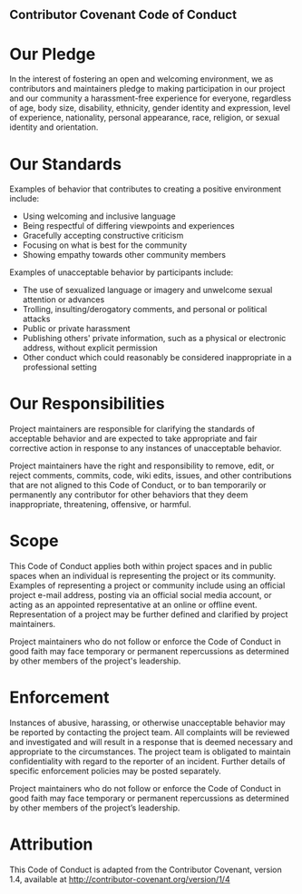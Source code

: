 ## Contributor Covenant Code of Conduct
# Our Pledge
In the interest of fostering an open and welcoming environment, we as contributors and maintainers pledge to making participation 
in our project and our community a harassment-free experience for everyone, regardless of age, body size, disability, ethnicity, gender identity 
and expression, level of experience, nationality, personal appearance, race, religion, or sexual identity and orientation.

# Our Standards
Examples of behavior that contributes to creating a positive environment include:

- Using welcoming and inclusive language
- Being respectful of differing viewpoints and experiences
- Gracefully accepting constructive criticism
- Focusing on what is best for the community
- Showing empathy towards other community members

Examples of unacceptable behavior by participants include:

- The use of sexualized language or imagery and unwelcome sexual attention or advances
- Trolling, insulting/derogatory comments, and personal or political attacks
- Public or private harassment
- Publishing others' private information, such as a physical or electronic address, without explicit permission
- Other conduct which could reasonably be considered inappropriate in a professional setting

# Our Responsibilities
Project maintainers are responsible for clarifying the standards of acceptable behavior and are expected to take appropriate and fair corrective action 
in response to any instances of unacceptable behavior.

Project maintainers have the right and responsibility to remove, edit, or reject comments, commits, code, wiki edits, issues, and other contributions that 
are not aligned to this Code of Conduct, or to ban temporarily or permanently any contributor for other behaviors that they deem inappropriate, threatening, 
offensive, or harmful.

# Scope
This Code of Conduct applies both within project spaces and in public spaces when an individual is representing the project or its community. Examples of 
representing a project or community include using an official project e-mail address, posting via an official social media account, or acting as an appointed 
representative at an online or offline event. Representation of a project may be further defined and clarified by project maintainers.

Project maintainers who do not follow or enforce the Code of Conduct in good faith may face temporary or permanent repercussions as determined by other members 
of the project's leadership.

# Enforcement
Instances of abusive, harassing, or otherwise unacceptable behavior may be reported by contacting the project team. All complaints 
will be reviewed and investigated and will result in a response that is deemed necessary and appropriate to the circumstances. The project team is obligated 
to maintain confidentiality with regard to the reporter of an incident. Further details of specific enforcement policies may be posted separately.

Project maintainers who do not follow or enforce the Code of Conduct in good faith may face temporary or permanent repercussions as determined by other 
members of the project’s leadership.

# Attribution
This Code of Conduct is adapted from the Contributor Covenant, version 1.4, available at http://contributor-covenant.org/version/1/4